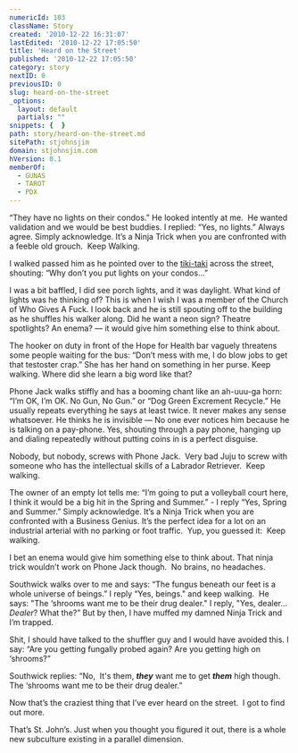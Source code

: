 ```yaml
---
numericId: 103
className: Story
created: '2010-12-22 16:31:07'
lastEdited: '2010-12-22 17:05:50'
title: 'Heard on the Street'
published: '2010-12-22 17:05:50'
category: story
nextID: 0
previousID: 0
slug: heard-on-the-street
_options:
  layout: default
  partials: ""
snippets: {  }
path: story/heard-on-the-street.md
sitePath: stjohnsjim
domain: stjohnsjim.com
hVersion: 0.1
memberOf:
  - GUNAS
  - TAROT
  - PDX
---
```

&ldquo;They have no lights on their condos.&rdquo; He looked intently at me. &nbsp;He wanted validation and we would be best buddies. I replied: &ldquo;Yes, no lights.&rdquo; Always agree. Simply acknowledge. It&rsquo;s a Ninja Trick when you are confronted with a feeble old grouch. &nbsp;Keep Walking.

I walked passed him as he pointed over to the [tiki-taki][0] across the street, shouting: &ldquo;Why don&rsquo;t you put lights on your condos&hellip;&rdquo;

I was a bit baffled, I did see porch lights, and it was daylight. What kind of lights was he thinking of? This is when I wish I was a member of the Church of Who Gives A Fuck. I look back and he is still spouting off to the building as he shuffles his walker along. Did he want a neon sign? Theatre spotlights? An enema? &mdash; it would give him something else to think about.

The hooker on duty in front of the Hope for Health bar vaguely threatens some people waiting for the bus: &ldquo;Don&rsquo;t mess with me, I do blow jobs to get that testoster crap.&rdquo; She has her hand on something in her purse. Keep walking. Where did she learn a big word like that?

Phone Jack walks stiffly and has a booming chant like an ah-uuu-ga horn: &ldquo;I&rsquo;m OK, I&rsquo;m OK. No Gun, No Gun.&rdquo; or &ldquo;Dog Green Excrement Recycle.&rdquo; He usually repeats everything he says at least twice. It never makes any sense whatsoever. He thinks he is invisible &mdash; No one ever notices him because he is talking on a pay-phone. Yes, shouting through a pay phone, hanging up and dialing repeatedly without putting coins in is a perfect disguise.

Nobody, but nobody, screws with Phone Jack. &nbsp;Very bad Juju to screw with someone who has the intellectual skills of a Labrador Retriever. &nbsp;Keep walking.

The owner of an empty lot tells me: &ldquo;I&rsquo;m going to put a volleyball court here, I think it would be a big hit in the Spring and Summer.&rdquo; - I reply &ldquo;Yes, Spring and Summer.&rdquo; Simply acknowledge. It&rsquo;s a Ninja Trick when you are confronted with a Business Genius. It&rsquo;s the perfect idea for a lot on an industrial arterial with no parking or foot traffic. &nbsp;Yup, you guessed it: &nbsp;Keep walking.

I bet an enema would give him something else to think about. That ninja trick wouldn&rsquo;t work on Phone Jack though. &nbsp;No brains, no headaches.

Southwick walks over to me and says: &ldquo;The fungus beneath our feet is a whole universe of beings.&rdquo; I reply &ldquo;Yes, beings.&quot; and keep walking. &nbsp;He says: &quot;The &lsquo;shrooms want me to be their drug dealer.&quot; I reply, &quot;Yes, dealer&hellip; _Dealer_? What the?&rdquo; But by then, I have muffed my damned Ninja Trick and I&rsquo;m trapped.

Shit, I should have talked to the shuffler guy and I would have avoided this. I say: &ldquo;Are you getting fungally probed again? Are you getting high on &lsquo;shrooms?&rdquo;

Southwick replies: &ldquo;No, &nbsp;It's them, _**they**_ want me to get _**them**_ high though. The &lsquo;shrooms want me to be their drug dealer.&rdquo;

Now that&rsquo;s the craziest thing that I&rsquo;ve ever heard on the street. &nbsp;I got to find out more.

That&rsquo;s St. John&rsquo;s. Just when you thought you figured it out, there is a whole new subculture existing in a parallel dimension.&nbsp;

[0]: http://people.wku.edu/charles.smith/MALVINA/mr094.htm